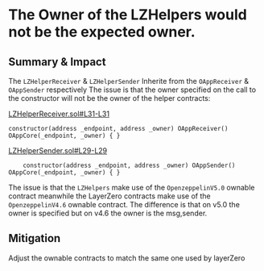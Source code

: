 # The Owner of the LZHelpers would not be the expected owner.
## Summary & Impact
The  `LZHelperReceiver` & `LZHelperSender` Inherite from the `OAppReceiver` & `OAppSender` respectively The issue is that the owner specified on the call to the constructor will not be the owner of the helper contracts:

[LZHelperReceiver.sol#L31-L31](https://github.com/code-423n4/2024-04-noya/blob/main/contracts/helpers/LZHelpers/LZHelperReceiver.sol#L31C5-L31C98)
```solidity
constructor(address _endpoint, address _owner) OAppReceiver() OAppCore(_endpoint, _owner) { }
```
[LZHelperSender.sol#L29-L29](https://github.com/code-423n4/2024-04-noya/blob/9c79b332eff82011dcfa1e8fd51bad805159d758/contracts/helpers/LZHelpers/LZHelperSender.sol#L29C1-L29C96)
```solidity
    constructor(address _endpoint, address _owner) OAppSender() OAppCore(_endpoint, _owner) { }
```
The issue is that the `LZHelpers` make use of the `OpenzeppelinV5.0` ownable contract meanwhile the LayerZero contracts make use of the `OpenzeppelinV4.6` ownable contract.
The difference is that on v5.0 the owner is specified but on v4.6 the owner is the msg,sender.
## Mitigation
Adjust the ownable contracts to match the same one used by layerZero